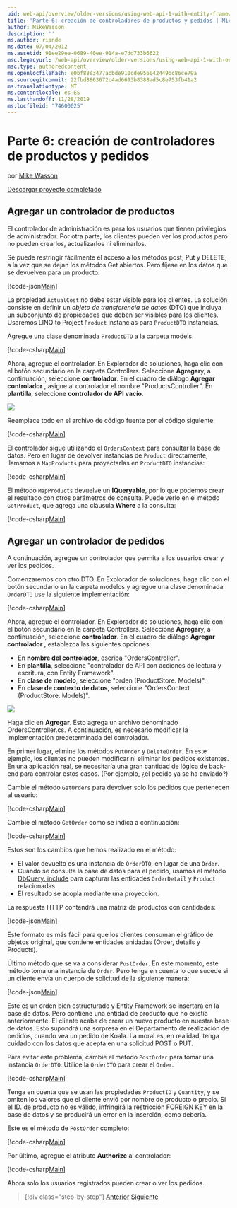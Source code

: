 ```yaml
---
uid: web-api/overview/older-versions/using-web-api-1-with-entity-framework-5/using-web-api-with-entity-framework-part-6
title: 'Parte 6: creación de controladores de productos y pedidos | Microsoft Docs'
author: MikeWasson
description: ''
ms.author: riande
ms.date: 07/04/2012
ms.assetid: 91ee29ee-0689-40ee-914a-e7dd733b6622
msc.legacyurl: /web-api/overview/older-versions/using-web-api-1-with-entity-framework-5/using-web-api-with-entity-framework-part-6
msc.type: authoredcontent
ms.openlocfilehash: e0bf88e3477acbde910cde956042449bc86ce79a
ms.sourcegitcommit: 22fbd8863672c4ad6693b8388ad5c8e753fb41a2
ms.translationtype: MT
ms.contentlocale: es-ES
ms.lasthandoff: 11/28/2019
ms.locfileid: "74600025"
---
```

# <a name="part-6-creating-product-and-order-controllers"></a>Parte 6: creación de controladores de productos y pedidos

por [Mike Wasson](https://github.com/MikeWasson)

[Descargar proyecto completado](https://code.msdn.microsoft.com/ASP-NET-Web-API-with-afa30545)

## <a name="add-a-products-controller"></a>Agregar un controlador de productos

El controlador de administración es para los usuarios que tienen privilegios de administrador. Por otra parte, los clientes pueden ver los productos pero no pueden crearlos, actualizarlos ni eliminarlos.

Se puede restringir fácilmente el acceso a los métodos post, Put y DELETE, a la vez que se dejan los métodos Get abiertos. Pero fíjese en los datos que se devuelven para un producto:

[!code-json[Main](using-web-api-with-entity-framework-part-6/samples/sample1.json?highlight=1)]

La propiedad `ActualCost` no debe estar visible para los clientes. La solución consiste en definir un *objeto de transferencia de datos* (DTO) que incluya un subconjunto de propiedades que deben ser visibles para los clientes. Usaremos LINQ to Project `Product` instancias para `ProductDTO` instancias.

Agregue una clase denominada `ProductDTO` a la carpeta models.

[!code-csharp[Main](using-web-api-with-entity-framework-part-6/samples/sample2.cs)]

Ahora, agregue el controlador. En Explorador de soluciones, haga clic con el botón secundario en la carpeta Controllers. Seleccione **Agregar**y, a continuación, seleccione **controlador**. En el cuadro de diálogo **Agregar controlador** , asigne al controlador el nombre &quot;ProductsController&quot;. En **plantilla**, seleccione **controlador de API vacío**.

![](using-web-api-with-entity-framework-part-6/_static/image1.png)

Reemplace todo en el archivo de código fuente por el código siguiente:

[!code-csharp[Main](using-web-api-with-entity-framework-part-6/samples/sample3.cs)]

El controlador sigue utilizando el `OrdersContext` para consultar la base de datos. Pero en lugar de devolver instancias de `Product` directamente, llamamos a `MapProducts` para proyectarlas en `ProductDTO` instancias:

[!code-csharp[Main](using-web-api-with-entity-framework-part-6/samples/sample4.cs?highlight=1)]

El método `MapProducts` devuelve un **IQueryable**, por lo que podemos crear el resultado con otros parámetros de consulta. Puede verlo en el método `GetProduct`, que agrega una cláusula **Where** a la consulta:

[!code-csharp[Main](using-web-api-with-entity-framework-part-6/samples/sample5.cs?highlight=2)]

## <a name="add-an-orders-controller"></a>Agregar un controlador de pedidos

A continuación, agregue un controlador que permita a los usuarios crear y ver los pedidos.

Comenzaremos con otro DTO. En Explorador de soluciones, haga clic con el botón secundario en la carpeta modelos y agregue una clase denominada `OrderDTO` use la siguiente implementación:

[!code-csharp[Main](using-web-api-with-entity-framework-part-6/samples/sample6.cs)]

Ahora, agregue el controlador. En Explorador de soluciones, haga clic con el botón secundario en la carpeta Controllers. Seleccione **Agregar**y, a continuación, seleccione **controlador**. En el cuadro de diálogo **Agregar controlador** , establezca las siguientes opciones:

- En **nombre del controlador**, escriba "OrdersController".
- En **plantilla**, seleccione "controlador de API con acciones de lectura y escritura, con Entity Framework".
- En **clase de modelo**, seleccione &quot;orden (ProductStore. Models)&quot;.
- En **clase de contexto de datos**, seleccione &quot;OrdersContext (ProductStore. Models)&quot;.

![](using-web-api-with-entity-framework-part-6/_static/image2.png)

Haga clic en **Agregar**. Esto agrega un archivo denominado OrdersController.cs. A continuación, es necesario modificar la implementación predeterminada del controlador.

En primer lugar, elimine los métodos `PutOrder` y `DeleteOrder`. En este ejemplo, los clientes no pueden modificar ni eliminar los pedidos existentes. En una aplicación real, se necesitaría una gran cantidad de lógica de back-end para controlar estos casos. (Por ejemplo, ¿el pedido ya se ha enviado?)

Cambie el método `GetOrders` para devolver solo los pedidos que pertenecen al usuario:

[!code-csharp[Main](using-web-api-with-entity-framework-part-6/samples/sample7.cs)]

Cambie el método `GetOrder` como se indica a continuación:

[!code-csharp[Main](using-web-api-with-entity-framework-part-6/samples/sample8.cs)]

Estos son los cambios que hemos realizado en el método:

- El valor devuelto es una instancia de `OrderDTO`, en lugar de una `Order`.
- Cuando se consulta la base de datos para el pedido, usamos el método [DbQuery. include](https://msdn.microsoft.com/library/gg696395) para capturar las entidades `OrderDetail` y `Product` relacionadas.
- El resultado se acopla mediante una proyección.

La respuesta HTTP contendrá una matriz de productos con cantidades:

[!code-json[Main](using-web-api-with-entity-framework-part-6/samples/sample9.json)]

Este formato es más fácil para que los clientes consuman el gráfico de objetos original, que contiene entidades anidadas (Order, details y Products).

Último método que se va a considerar `PostOrder`. En este momento, este método toma una instancia de `Order`. Pero tenga en cuenta lo que sucede si un cliente envía un cuerpo de solicitud de la siguiente manera:

[!code-json[Main](using-web-api-with-entity-framework-part-6/samples/sample10.json)]

Este es un orden bien estructurado y Entity Framework se insertará en la base de datos. Pero contiene una entidad de producto que no existía anteriormente. El cliente acaba de crear un nuevo producto en nuestra base de datos. Esto supondrá una sorpresa en el Departamento de realización de pedidos, cuando vea un pedido de Koala. La moral es, en realidad, tenga cuidado con los datos que acepta en una solicitud POST o PUT.

Para evitar este problema, cambie el método `PostOrder` para tomar una instancia `OrderDTO`. Utilice la `OrderDTO` para crear el `Order`.

[!code-csharp[Main](using-web-api-with-entity-framework-part-6/samples/sample11.cs)]

Tenga en cuenta que se usan las propiedades `ProductID` y `Quantity`, y se omiten los valores que el cliente envió por nombre de producto o precio. Si el ID. de producto no es válido, infringirá la restricción FOREIGN KEY en la base de datos y se producirá un error en la inserción, como debería.

Este es el método de `PostOrder` completo:

[!code-csharp[Main](using-web-api-with-entity-framework-part-6/samples/sample12.cs)]

Por último, agregue el atributo **Authorize** al controlador:

[!code-csharp[Main](using-web-api-with-entity-framework-part-6/samples/sample13.cs)]

Ahora solo los usuarios registrados pueden crear o ver los pedidos.

> [!div class="step-by-step"]
> [Anterior](using-web-api-with-entity-framework-part-5.md)
> [Siguiente](using-web-api-with-entity-framework-part-7.md)
